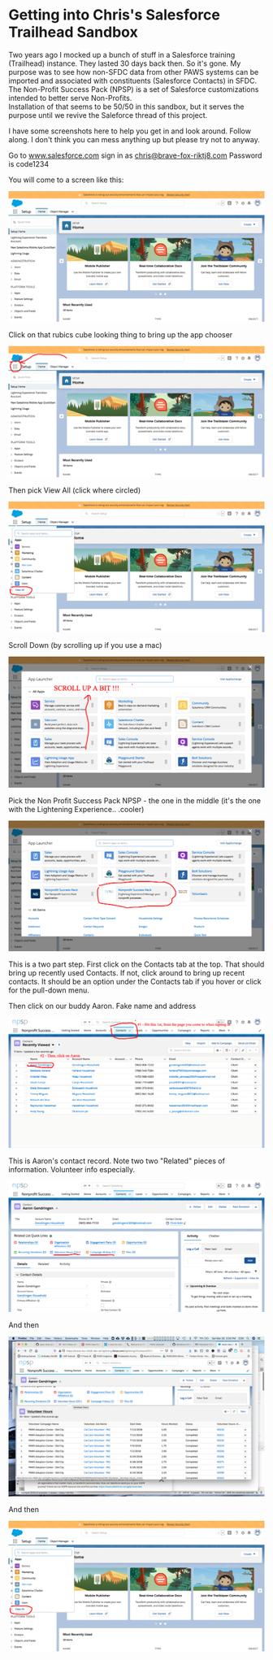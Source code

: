 # Getting into Chris's Salesforce Trailhead Sandbox

Two years ago I mocked up a bunch of stuff in a Salesforce training (Trailhead) instance.   They lasted 30 days back then.  So it's gone.
My purpose was to see how non-SFDC data from other PAWS systems can be imported and associated with constituents (Salesforce Contacts) in SFDC.
The Non-Profit Success Pack (NPSP) is a set of Salesforce customizations intended to better serve Non-Profits.  
Installation of that seems to be 50/50 in this sandbox, but it serves the purpose until we revive the Saleforce thread of this project.

I have some screenshots here to help you get in and look around.  Follow along.   I don't think you can mess anything up but please try not to anyway.

Go to www.salesforce.com
sign in as chris@brave-fox-riktj8.com    Password is code1234

You will come to a screen like this:  

![Pic1](https://github.com/CodeForPhilly/paws-data-pipeline/blob/cck-doc/documentation/documentation-images/SF-pic-1)

Click on that rubics cube looking thing to bring up the app chooser

![Pic2](https://github.com/CodeForPhilly/paws-data-pipeline/blob/cck-doc/documentation/documentation-images/SF-Pic2)

Then pick View All   (click where circled)

![Pic3](https://github.com/CodeForPhilly/paws-data-pipeline/blob/cck-doc/documentation/documentation-images/SF-Pic3)

Scroll Down (by scrolling up if you use a mac)

![Pic4](https://github.com/CodeForPhilly/paws-data-pipeline/blob/cck-doc/documentation/documentation-images/SF-Pic4)

Pick the Non Profit Success Pack NPSP - the one in the middle (it's the one with the Lightening Experience.. .cooler)

![Pic5](https://github.com/CodeForPhilly/paws-data-pipeline/blob/cck-doc/documentation/documentation-images/SF-Pic5)

This is a two part step.   First click on the Contacts tab at the top.   That should bring up recently used Contacts.  If not, click around to bring up recent contacts.  It should be an option under the Contacts tab if you hover or click for the pull-down menu.

Then click on our buddy Aaron.   Fake name and address

![Pic6](https://github.com/CodeForPhilly/paws-data-pipeline/blob/cck-doc/documentation/documentation-images/SF-Pic6)

This is Aaron's contact record.  Note two two "Related" pieces of information.   Volunteer info especially.  

![Pic7](https://github.com/CodeForPhilly/paws-data-pipeline/blob/cck-doc/documentation/documentation-images/SF-Pic7)

And then 

![Pic8](https://github.com/CodeForPhilly/paws-data-pipeline/blob/cck-doc/documentation/documentation-images/SF-Pic8)

And then 

![Pic3](https://github.com/CodeForPhilly/paws-data-pipeline/blob/cck-doc/documentation/documentation-images/SF-Pic3)
